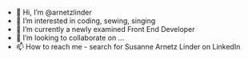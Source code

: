 - 👋 Hi, I’m @arnetzlinder
- 👀 I’m interested in coding, sewing, singing
- 🌱 I’m currently a newly examined Front End Developer
- 💞️ I’m looking to collaborate on ...
- 📫 How to reach me - search for Susanne Arnetz Linder on LinkedIn

<!---
arnetzlinder/arnetzlinder is a ✨ special ✨ repository because its `README.md` (this file) appears on your GitHub profile.
You can click the Preview link to take a look at your changes.
--->
